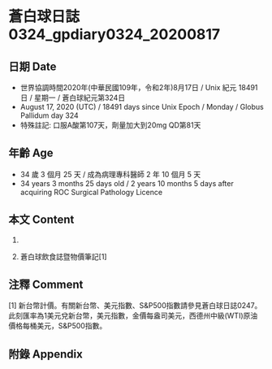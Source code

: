[_metadata_:encoding]: - "utf-8"
[_metadata_:language]: - "zh-Hant-TW"
[_metadata_:fileformat]: - "markdown"
[_metadata_:MIME_type]: - "text/plain"
[_metadata_:markdown_version]: - "commonmark version 0.29"
[_metadata_:markdown_spec]: - "https://spec.commonmark.org/0.29/"

# 蒼白球日誌0324_gpdiary0324_20200817 #

## 日期 Date ##

* 世界協調時間2020年(中華民國109年，令和2年)8月17日 / Unix 紀元 18491 日 / 星期一 / 蒼白球紀元第324日
* August 17, 2020 (UTC) / 18491 days since Unix Epoch / Monday / Globus Pallidum day 324
* 特殊註記: 口服A酸第107天，劑量加大到20mg QD第81天

## 年齡 Age ##

* 34 歲 3 個月 25 天 / 成為病理專科醫師 2 年 10 個月 5 天
* 34 years 3 months 25 days old / 2 years 10 months 5 days after acquiring ROC Surgical Pathology Licence

## 本文 Content ##

1. 

    
2. 蒼白球飲食誌暨物價筆記[1]

    

## 注釋 Comment ##

[1] 新台幣計價。有關新台幣、美元指數、S&P500指數請參見蒼白球日誌0247。此刻匯率為1美元兌新台幣，美元指數，金價每盎司美元，西德州中級(WTI)原油價格每桶美元，S&P500指數。



## 附錄 Appendix ##

